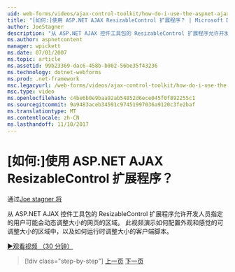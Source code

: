 ```yaml
---
uid: web-forms/videos/ajax-control-toolkit/how-do-i-use-the-aspnet-ajax-resizablecontrol-extender
title: "[如何:]使用 ASP.NET AJAX ResizableControl 扩展程序？ | Microsoft Docs"
author: JoeStagner
description: "从 ASP.NET AJAX 控件工具包的 ResizableControl 扩展程序允许开发人员指定的用户可能会调整大小的网页区域动态..."
ms.author: aspnetcontent
manager: wpickett
ms.date: 07/01/2007
ms.topic: article
ms.assetid: 99b23369-dac6-458b-b002-56be35f43236
ms.technology: dotnet-webforms
ms.prod: .net-framework
msc.legacyurl: /web-forms/videos/ajax-control-toolkit/how-do-i-use-the-aspnet-ajax-resizablecontrol-extender
msc.type: video
ms.openlocfilehash: c4be6b0e9baa92ab54852d6ece045f0f892255c1
ms.sourcegitcommit: 9a9483aceb34591c97451997036a9120c3fe2baf
ms.translationtype: MT
ms.contentlocale: zh-CN
ms.lasthandoff: 11/10/2017
---
```

<a name="how-do-i-use-the-aspnet-ajax-resizablecontrol-extender"></a>[如何:]使用 ASP.NET AJAX ResizableControl 扩展程序？
====================
通过[Joe stagner 将](https://github.com/JoeStagner)

从 ASP.NET AJAX 控件工具包的 ResizableControl 扩展程序允许开发人员指定的用户可能会动态调整大小的网页的区域。 此视频演示如何配置外观和感觉的可调整大小的区域中，以及如何运行时调整大小的客户端脚本。

[&#9654;观看视频 （30 分钟）](https://channel9.msdn.com/Blogs/ASP-NET-Site-Videos/how-do-i-use-the-aspnet-ajax-resizablecontrol-extender)

>[!div class="step-by-step"]
[上一页](how-do-i-use-the-aspnet-ajax-validatorcallout-extender.md)
[下一页](how-do-i-use-the-aspnet-ajax-tabs-control.md)
